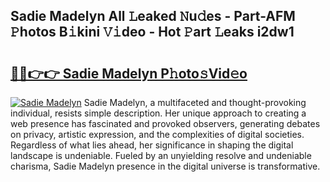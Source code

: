 ## Sadie Madelyn All 𝙻eaked 𝙽u𝚍es - Part-AFM 𝙿hotos B𝚒kini 𝚅𝚒deo - Hot 𝙿art 𝙻eaks i2dw1

# <h2><a href="http://ld6vhf.urlbe.top/?page=Sadie+Madelyn">🔗🔗👉👉 Sadie Madelyn P𝚑oto𝚜Vid𝚎o</a></h2>

[![Sadie Madelyn](https://i.imgur.com/eBuTRDB.gif)](http://ld6vhf.urlbe.top/?page=Sadie+Madelyn)
Sadie Madelyn, a multifaceted and thought-provoking individual, resists simple description. Her unique approach to creating a web presence has fascinated and provoked observers, generating debates on privacy, artistic expression, and the complexities of digital societies. Regardless of what lies ahead, her significance in shaping the digital landscape is undeniable. Fueled by an unyielding resolve and undeniable charisma, Sadie Madelyn presence in the digital universe is transformative.
